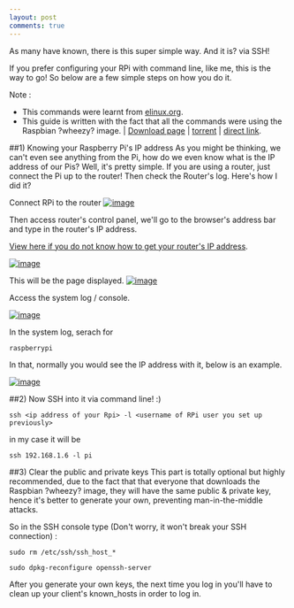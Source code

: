 ```yaml
---
layout: post
comments: true
---
```

As many have known, there is this super simple way. And it is? via SSH!

If you prefer configuring your RPi with command line, like me, this is the way to go! So below are a few simple steps on how you do it.

Note :

- This commands were learnt from [elinux.org](http://elinux.org/RPi_Remote_Access).
- This guide is written with the fact that all the commands were using the Raspbian ?wheezy? image. | [Download page](www.raspberrypi.org/downloads) | [torrent](http://downloads.raspberrypi.org/images/raspbian/2012-12-16-wheezy-raspbian/2012-12-16-wheezy-raspbian.zip.torrent) | [direct link](http://downloads.raspberrypi.org/images/raspbian/2012-12-16-wheezy-raspbian/2012-12-16-wheezy-raspbian.zip).

##1) Knowing your Raspberry Pi's IP address
As you might be thinking, we can't even see anything from the Pi, how do we even know what is the IP address of our Pis?
Well, it's pretty simple. If you are using a router, just connect the Pi up to the router! Then check the Router's log.
Here's how I did it?

Connect RPi to the router
[![image](http://i.imgur.com/9nPnwKF.jpg)](http://i.imgur.com/9nPnwKF.jpg)

Then access router's control panel, we'll go to the browser's address bar and type in the router's IP address.

[View here if you do not know how to get your router's IP address](http://superuser.com/questions/205556/how-to-find-out-ip-address-of-router/205589#205589).

[![image](http://i.imgur.com/gUqlT0q.png)](http://i.imgur.com/gUqlT0q.png)


This will be the page displayed.
[![image](http://i.imgur.com/Umx5YRm.png)](http://i.imgur.com/Umx5YRm.png)

Access the system log / console.

[![image](http://i.imgur.com/5J4EIt5.png)](http://i.imgur.com/5J4EIt5.png)

In the system log, serach for

    raspberrypi

In that, normally you would see the IP address with it, below is an example.

[![image](http://i.imgur.com/7wsw4J8.png)](http://i.imgur.com/7wsw4J8.png)

##2) Now SSH into it via command line! :)

    ssh <ip address of your Rpi> -l <username of RPi user you set up previously>

in my case it will be

    ssh 192.168.1.6 -l pi

##3) Clear the public and private keys
This part is totally optional but highly recommended, due to the fact that that everyone that downloads the Raspbian ?wheezy? image, they will have the same public & private key, hence it's better to generate your own, preventing man-in-the-middle attacks. 

So in the SSH console type (Don't worry, it won't break your SSH connection) :

    sudo rm /etc/ssh/ssh_host_*

    sudo dpkg-reconfigure openssh-server

After you generate your own keys, the next time you log in you'll have to clean up your client's known_hosts in order to log in.

